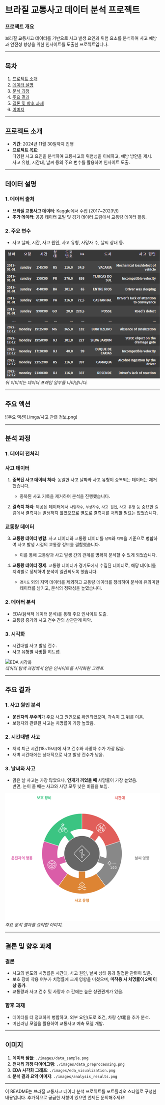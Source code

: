 # 브라질 교통사고 데이터 분석 프로젝트

### 프로젝트 개요
브라질 교통사고 데이터를 기반으로 사고 발생 요인과 위험 요소를 분석하여 사고 예방과 안전성 향상을 위한 인사이트를 도출한 프로젝트입니다.

---

## 목차
1. [프로젝트 소개](#프로젝트-소개)
2. [데이터 설명](#데이터-설명)
3. [분석 과정](#분석-과정)
4. [주요 결과](#주요-결과)
5. [결론 및 향후 과제](#결론-및-향후-과제)
6. [이미지](#이미지)

---

## 프로젝트 소개

- **기간**: 2024년 11월 30일까지 진행  
- **프로젝트 목표**:  
  다양한 사고 요인을 분석하여 교통사고의 위험성을 이해하고, 예방 방안을 제시.  
  사고 유형, 시간대, 날씨 등의 주요 변수를 활용하여 인사이트 도출.

---

## 데이터 설명

### 1. 데이터 출처
- **브라질 교통사고 데이터**: Kaggle에서 수집 (2017~2023년)  
- **추가 데이터**: 공공 데이터 포털 및 경기 데이터 드림에서 교통량 데이터 활용.

### 2. 주요 변수
- 사고 날짜, 시간, 사고 원인, 사고 유형, 사망자 수, 날씨 상태 등.  

![데이터 샘플](./imgs/data_sample.png)
*위 이미지는 데이터 프레임 일부를 나타냅니다.*

---

## 주요 액션
![주요 액션](.imgs/사고 관련 정보.png)

---

## 분석 과정

### 1. 데이터 전처리
### **사고 데이터**
1. **중복된 사고 데이터 처리**: 동일한 사고 날짜와 사고 유형이 중복되는 데이터는 제거했습니다.  
   - 중복된 사고 기록을 제거하여 분석을 진행했습니다.

2. **결측치 처리**: 제공된 데이터에서 `사망자수`, `부상자수`, `사고 원인`, `사고 유형` 등 중요한 컬럼에서 결측치는 발생하지 않았으므로 별도로 결측치를 처리할 필요는 없었습니다.

### **교통량 데이터**
3. **교통량 데이터 병합**: 사고 데이터와 교통량 데이터를 `날짜`와 `지역`을 기준으로 병합하여 사고 발생 시점의 교통량 정보를 결합했습니다.  
   - 이를 통해 교통량과 사고 발생 간의 관계를 명확히 분석할 수 있게 되었습니다.

4. **교통량 데이터 정제**: 교통량 데이터가 경기도에서 수집된 데이터로, 해당 데이터를 지역별로 정제하여 분석이 일관되도록 했습니다.  
   - `경기도` 외의 지역 데이터를 제외하고 교통량 데이터를 정리하여 분석에 유의미한 데이터를 남기고, 분석의 정확성을 높였습니다.


### 2. 데이터 분석
- EDA(탐색적 데이터 분석)를 통해 주요 인사이트 도출.  
- 교통량 증가와 사고 건수 간의 상관관계 파악.  

### 3. 시각화
- 시간대별 사고 발생 건수.
- 사고 유형별 사망률 히트맵.

![EDA 시각화](./images/eda_visualization.png)  
*데이터 탐색 과정에서 얻은 인사이트를 시각화한 그래프.*

---

## 주요 결과

### 1. 사고 원인 분석
- **운전자의 부주의**가 주요 사고 원인으로 확인되었으며, 과속이 그 뒤를 이음.
- 보행자와 관련된 사고는 치명률이 가장 높았음.

### 2. 시간대별 사고
- 저녁 퇴근 시간(18~19시)에 사고 건수와 사망자 수가 가장 많음.
- 새벽 시간대에는 상대적으로 사고 발생 건수가 낮음.

### 3. 날씨와 사고
- 맑은 날 사고는 가장 많았으나, **안개가 끼었을 때** 사망률이 가장 높았음.  
  반면, 눈이 올 때는 사고와 사망 모두 낮은 비율을 보임.

![분석 결과](./imgs/napkin-selection.png)  
*주요 분석 결과를 요약한 이미지.*

---

## 결론 및 향후 과제

### 결론
- 사고의 빈도와 치명률은 시간대, 사고 원인, 날씨 상태 등과 밀접한 관련이 있음.
- 보호 장비 착용 여부가 치명률에 크게 영향을 미쳤으며, **미착용 시 치명률이 2배 이상 증가**.
- 교통량과 사고 건수 및 사망자 수 간에는 높은 상관관계가 있음.

### 향후 과제
- 데이터를 더 정교하게 병합하고, 외부 요인(도로 조건, 차량 상태)을 추가 분석.
- 머신러닝 모델을 활용하여 교통사고 예측 모델 개발.

---

## 이미지

1. **데이터 샘플**: `./images/data_sample.png`
2. **전처리 과정 다이어그램**: `./images/data_preprocessing.png`
3. **EDA 시각화 그래프**: `./images/eda_visualization.png`
4. **분석 결과 요약 이미지**: `./images/analysis_results.png`

---

이 README는 브라질 교통사고 데이터 분석 프로젝트를 포트폴리오 스타일로 구성한 내용입니다. 추가적으로 궁금한 사항이 있으면 언제든 문의해주세요!
